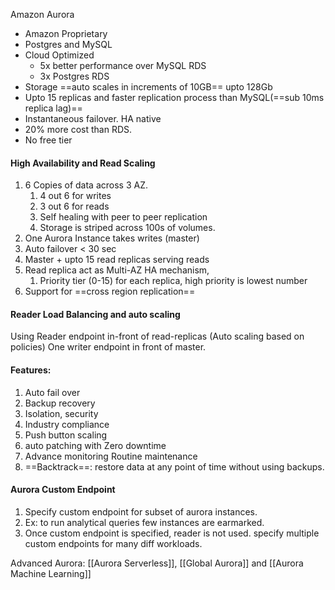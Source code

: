 Amazon Aurora 
- Amazon Proprietary
- Postgres and MySQL
- Cloud Optimized
	- 5x better performance over MySQL RDS
	- 3x Postgres RDS
- Storage ==auto scales in increments of 10GB== upto 128Gb
- Upto 15 replicas and faster replication process than MySQL(==sub 10ms replica lag)==
- Instantaneous failover. HA native
- 20% more cost than RDS.
- No free tier
#### High Availability and Read Scaling 
1. 6 Copies of data across 3 AZ. 
	1. 4 out 6 for writes 
	2. 3 out 6 for reads
	3. Self healing with peer to peer replication 
	4. Storage is striped across 100s of volumes.
2. One Aurora Instance takes writes (master)
3. Auto failover < 30 sec
4. Master + upto 15 read replicas serving reads
5. Read replica act as Multi-AZ HA mechanism, 
	1. Priority tier (0-15) for each replica, high priority is lowest number
6. Support for ==cross region replication==

#### Reader Load Balancing and auto scaling
Using Reader endpoint in-front of read-replicas (Auto scaling based on policies)
One writer endpoint in front of master.

#### Features:
1. Auto fail over 
2. Backup recovery 
3. Isolation, security 
4. Industry compliance 
5. Push button scaling 
6. auto patching with Zero downtime 
7. Advance monitoring Routine maintenance
8. ==Backtrack==: restore data at any point of time without using backups.

#### Aurora Custom Endpoint
1. Specify custom endpoint for subset of aurora instances.
2. Ex: to run analytical queries few instances are earmarked. 
3. Once custom endpoint is specified, reader is not used. specify multiple custom endpoints for many diff workloads.

Advanced Aurora: [[Aurora Serverless]], [[Global Aurora]] and [[Aurora Machine Learning]] 